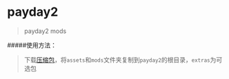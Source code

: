 payday2
===========

>payday2 mods

#####使用方法：

>下载[压缩包](https://github.com/nuintun/payday2/archive/master.zip)，将```assets```和```mods```文件夹复制到```payday2```的根目录，```extras```为可选包

